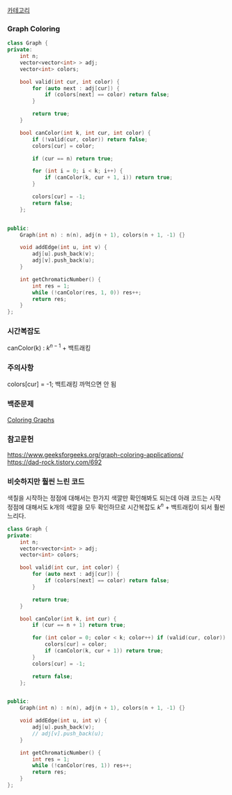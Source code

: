 [카테고리](/README.md)
### Graph Coloring
```cpp
class Graph {
private:
    int n;
    vector<vector<int> > adj;
    vector<int> colors;

    bool valid(int cur, int color) {
        for (auto next : adj[cur]) {
            if (colors[next] == color) return false;
        }

        return true;
    }

    bool canColor(int k, int cur, int color) {
        if (!valid(cur, color)) return false;
        colors[cur] = color;

        if (cur == n) return true;

        for (int i = 0; i < k; i++) {
            if (canColor(k, cur + 1, i)) return true;
        }

        colors[cur] = -1;
        return false;
    };


public:
    Graph(int n) : n(n), adj(n + 1), colors(n + 1, -1) {}

    void addEdge(int u, int v) {
        adj[u].push_back(v);
        adj[v].push_back(u);
    }

    int getChromaticNumber() {
        int res = 1;
        while (!canColor(res, 1, 0)) res++;
        return res;
    }
};
```
### 시간복잡도 
canColor(k) : $k^{n - 1}$ + 백트래킹

### 주의사항
colors[cur] = -1; 백트래킹 까먹으면 안 됨

### 백준문제
[Coloring Graphs](https://www.acmicpc.net/problem/24782)   

### 참고문헌
https://www.geeksforgeeks.org/graph-coloring-applications/   
https://dad-rock.tistory.com/692   

### 비슷하지만 훨씬 느린 코드
색칠을 시작하는 정점에 대해서는 한가지 색깔만 확인해봐도 되는데 아래 코드는 시작 정점에 대해서도 k개의 색깔을 모두 확인하므로 시간복잡도 $k^n$ + 백트래킹이 되서 훨씬 느리다.   
```cpp
class Graph {
private:
    int n;
    vector<vector<int> > adj;
    vector<int> colors;

    bool valid(int cur, int color) {
        for (auto next : adj[cur]) {
            if (colors[next] == color) return false;
        }

        return true;
    }

    bool canColor(int k, int cur) {
        if (cur == n + 1) return true;

        for (int color = 0; color < k; color++) if (valid(cur, color)) {
            colors[cur] = color;
            if (canColor(k, cur + 1)) return true;
        }
        colors[cur] = -1;

        return false;
    };


public:
    Graph(int n) : n(n), adj(n + 1), colors(n + 1, -1) {}

    void addEdge(int u, int v) {
        adj[u].push_back(v);
        // adj[v].push_back(u);
    }

    int getChromaticNumber() {
        int res = 1;
        while (!canColor(res, 1)) res++;
        return res;
    }
};
```